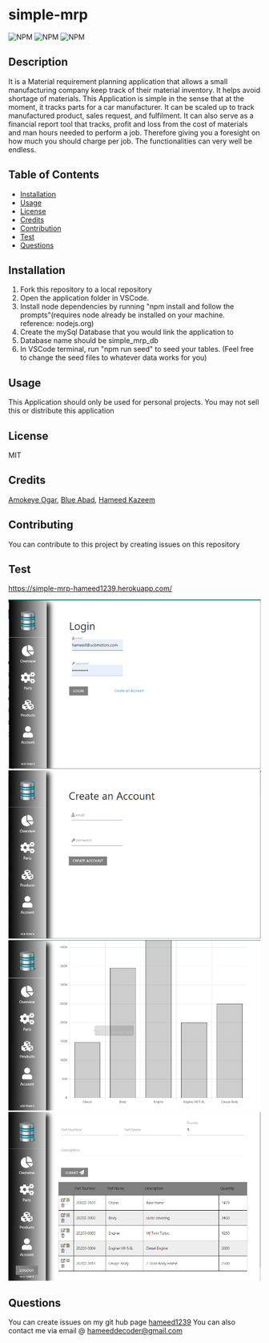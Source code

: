 # simple-mrp

  ![NPM](https://img.shields.io/badge/license-MIT-<green>) ![ NPM](https://img.shields.io/github/languages/top/hameed1239/simple-mrp) ![ NPM](https://img.shields.io/github/followers/hameed1239?style=social)

  ## Description
  It is a Material requirement planning application that allows a small manufacturing company keep track of their material inventory. It helps avoid shortage of materials. This Application is simple in the sense that at the moment, it tracks parts for a car manufacturer. It can be scaled up to track manufactured product, sales request, and fulfilment. It can also serve as a financial report tool that tracks, profit and loss from the cost of materials and man hours needed to perform a job. Therefore giving you a foresight on how much you should charge per job. The functionalities can very well be endless.    

  ## Table of Contents
  * [Installation](#installation)
  * [Usage](#usage)
  * [License](#license)
  * [Credits](#credits)
  * [Contribution](#contribution)
  * [Test](#test)
  * [Questions](#questions)

  ## Installation
  1. Fork this repository to a local repository
  2. Open the application folder in VSCode.
  3. Install node dependencies by running "npm install and follow the prompts"(requires node already be installed on your machine. reference: nodejs.org)
  4. Create the mySql Database that you would link the application to
  5. Database name should be simple_mrp_db
  6. In VSCode terminal, run "npm run seed" to seed your tables. (Feel free to change the seed files to whatever data works for you) 
  ## Usage
  This Application should only be used for personal projects. You may not sell this or distribute this application

  ## License
  MIT

  ## Credits
  [Amokeye Ogar](https://github.com/amokeye),
  [Blue Abad](https://github.com/bibo1011),
  [Hameed Kazeem](https://github.com/hameed1239)
  ## Contributing
  You can contribute to this project by creating issues on this repository

  ## Test
  https://simple-mrp-hameed1239.herokuapp.com/

  ![Screenshot](/public/images/Capture1.PNG)
  ![Screenshot](/public/images/Capture2.PNG)
  ![Screenshot](/public/images/Capture3.PNG)
  ![Screenshot](/public/images/Capture4.PNG)

  ## Questions
  You can create issues on my git hub page
  [hameed1239](https://github.com/hameed1239)
  You can also contact me via email @ hameeddecoder@gmail.com
